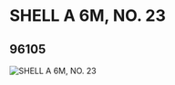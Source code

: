 # SHELL A 6M, NO. 23
## 96105
![SHELL A 6M, NO. 23](https://lc-www-live-s.legocdn.com/media/bricks/5/2/4624044.jpg)